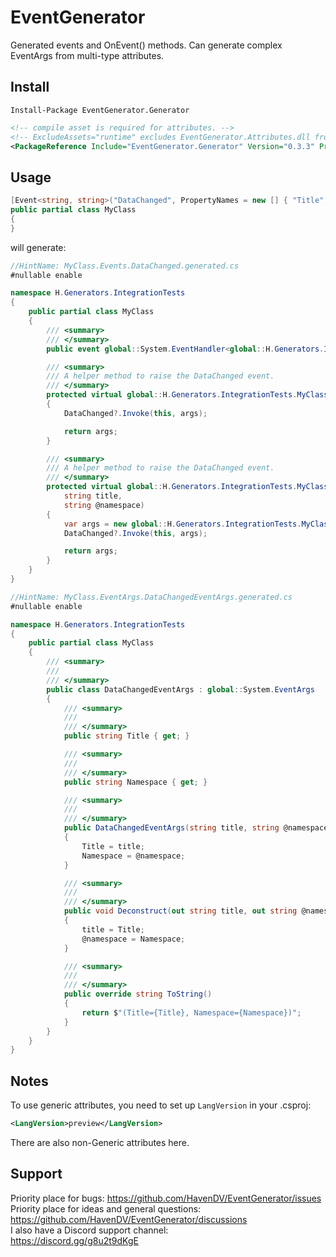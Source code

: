 # EventGenerator
Generated events and OnEvent() methods. Can generate complex EventArgs from multi-type attributes.

## Install
```
Install-Package EventGenerator.Generator
```
```xml
<!-- compile asset is required for attributes. -->
<!-- ExcludeAssets="runtime" excludes EventGenerator.Attributes.dll from your output. -->
<PackageReference Include="EventGenerator.Generator" Version="0.3.3" PrivateAssets="all" ExcludeAssets="runtime" />
```

## Usage
```cs
[Event<string, string>("DataChanged", PropertyNames = new [] { "Title", "Namespace" })]
public partial class MyClass
{
}
```
will generate:
```csharp
//HintName: MyClass.Events.DataChanged.generated.cs
#nullable enable

namespace H.Generators.IntegrationTests
{
    public partial class MyClass
    {
        /// <summary>
        /// </summary>
        public event global::System.EventHandler<global::H.Generators.IntegrationTests.MyClass.DataChangedEventArgs>? DataChanged;

        /// <summary>
        /// A helper method to raise the DataChanged event.
        /// </summary>
        protected virtual global::H.Generators.IntegrationTests.MyClass.DataChangedEventArgs OnDataChanged(global::H.Generators.IntegrationTests.MyClass.DataChangedEventArgs args)
        {
            DataChanged?.Invoke(this, args);

            return args;
        }

        /// <summary>
        /// A helper method to raise the DataChanged event.
        /// </summary>
        protected virtual global::H.Generators.IntegrationTests.MyClass.DataChangedEventArgs OnDataChanged(
            string title,
            string @namespace)
        {
            var args = new global::H.Generators.IntegrationTests.MyClass.DataChangedEventArgs(title, @namespace);
            DataChanged?.Invoke(this, args);

            return args;
        }
    }
}
```
```csharp
//HintName: MyClass.EventArgs.DataChangedEventArgs.generated.cs
#nullable enable

namespace H.Generators.IntegrationTests
{
    public partial class MyClass
    {
        /// <summary>
        /// 
        /// </summary>
        public class DataChangedEventArgs : global::System.EventArgs
        {
            /// <summary>
            /// 
            /// </summary>
            public string Title { get; }

            /// <summary>
            /// 
            /// </summary>
            public string Namespace { get; }

            /// <summary>
            /// 
            /// </summary>
            public DataChangedEventArgs(string title, string @namespace)
            {
                Title = title;
                Namespace = @namespace;
            }

            /// <summary>
            /// 
            /// </summary>
            public void Deconstruct(out string title, out string @namespace)
            {
                title = Title;
                @namespace = Namespace;
            }

            /// <summary>
            /// 
            /// </summary>
            public override string ToString()
            {
                return $"(Title={Title}, Namespace={Namespace})";
            }
        }
    }
}
```

## Notes
To use generic attributes, you need to set up `LangVersion` in your .csproj:
```xml
<LangVersion>preview</LangVersion>
```
There are also non-Generic attributes here.

## Support
Priority place for bugs: https://github.com/HavenDV/EventGenerator/issues  
Priority place for ideas and general questions: https://github.com/HavenDV/EventGenerator/discussions  
I also have a Discord support channel:  
https://discord.gg/g8u2t9dKgE